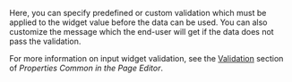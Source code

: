
Here, you can specify predefined or custom validation which must be applied to the widget value before the data can be used. You can also customize the message which the end-user will get if the data does not pass the validation.

For more information on input widget validation, see the [Validation](/refguide9/common-widget-properties/#validation) section of *Properties Common in the Page Editor*. 
